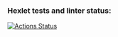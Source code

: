 ### Hexlet tests and linter status:
[![Actions Status](https://github.com/holiqen/frontend-testing-react-project-67/workflows/hexlet-check/badge.svg)](https://github.com/holiqen/frontend-testing-react-project-67/actions)
